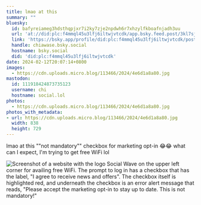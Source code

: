 ```yaml
---
title: lmao at this
summary: ""
bluesky:
  id: bafyreiameg3hdsthqpjxr7i2ky7zje2npdwh6r7xhzylfkboafnjadh3uu
  url: 'at://did:plc:f4mmql45u3lfj6iltwjvtcdk/app.bsky.feed.post/3kl7sjcfblm2v'
  link: 'https://bsky.app/profile/did:plc:f4mmql45u3lfj6iltwjvtcdk/post/3kl7sjcfblm2v'
  handle: chiawase.bsky.social
  hostname: bsky.social
  did: 'did:plc:f4mmql45u3lfj6iltwjvtcdk'
date: 2024-02-12T20:07:14+0800
images:
  - https://cdn.uploads.micro.blog/113466/2024/4e6d1a8a80.jpg
mastodon:
  id: 111918424873735123
  username: chi
  hostname: social.lol
photos:
  - https://cdn.uploads.micro.blog/113466/2024/4e6d1a8a80.jpg
photos_with_metadata:
- url: https://cdn.uploads.micro.blog/113466/2024/4e6d1a8a80.jpg
  width: 838
  height: 729
---
```


lmao at this ""not mandatory"" checkbox for marketing opt-in 😂😂 what can I expect, I'm trying to get free WiFi lol

![Screenshot of a website with the logo Social Wave on the upper left corner for availing free WiFi. The prompt to log in has a checkbox that has the label, "I agree to receive news and offers". The checkbox itself is highlighted red, and underneath the checkbox is an error alert message that reads, "Please accept the marketing opt-in to stay up to date. This is not mandatory!"](https://chisenires.design/uploads/2024/4e6d1a8a80.jpg)
